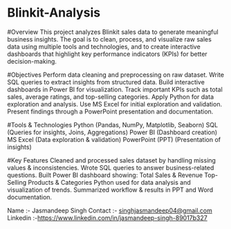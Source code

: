 # Blinkit-Analysis

#Overview
This project analyzes Blinkit sales data to generate meaningful business insights. The goal is to clean, process, and visualize raw sales data using multiple tools and technologies, and to create interactive dashboards that highlight key performance indicators (KPIs) for better decision-making.

#Objectives
Perform data cleaning and preprocessing on raw dataset. Write SQL queries to extract insights from structured data. Build interactive dashboards in Power BI for visualization. Track important KPIs such as total sales, average ratings, and top-selling categories. Apply Python for data exploration and analysis. Use MS Excel for initial exploration and validation. Present findings through a PowerPoint presentation and documentation.

#Tools & Technologies
Python (Pandas, NumPy, Matplotlib, Seaborn) SQL (Queries for insights, Joins, Aggregations) Power BI (Dashboard creation) MS Excel (Data exploration & validation) PowerPoint (PPT) (Presentation of insights)

#Key Features
Cleaned and processed sales dataset by handling missing values & inconsistencies. Wrote SQL queries to answer business-related questions. Built Power BI dashboard showing: Total Sales & Revenue Top-Selling Products & Categories Python used for data analysis and visualization of trends. Summarized workflow & results in PPT and Word documentation.

Name :- Jasmandeep Singh Contact :- singhjasmandeep04@gmail.com Linkedin :-https://www.linkedin.com/in/jasmandeep-singh-89017b327
